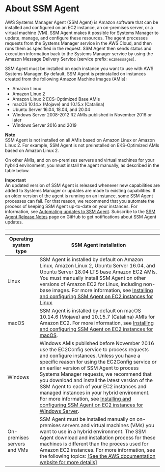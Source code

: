 # About SSM Agent<a name="prereqs-ssm-agent"></a>

AWS Systems Manager Agent \(SSM Agent\) is Amazon software that can be installed and configured on an EC2 instance, an on\-premises server, or a virtual machine \(VM\)\. SSM Agent makes it possible for Systems Manager to update, manage, and configure these resources\. The agent processes requests from the Systems Manager service in the AWS Cloud, and then runs them as specified in the request\. SSM Agent then sends status and execution information back to the Systems Manager service by using the Amazon Message Delivery Service \(service prefix: `ec2messages`\)\.

SSM Agent must be installed on each instance you want to use with AWS Systems Manager\. By default, SSM Agent is preinstalled on instances created from the following Amazon Machine Images \(AMIs\):
+ Amazon Linux
+ Amazon Linux 2
+ Amazon Linux 2 ECS\-Optimized Base AMIs
+ macOS 10\.14\.x \(Mojave\) and 10\.15\.x \(Catalina\)
+ Ubuntu Server 16\.04, 18\.04, and 20\.04  
+ Windows Server 2008\-2012 R2 AMIs published in November 2016 or later
+ Windows Server 2016 and 2019

**Note**  
SSM Agent is not installed on all AMIs based on Amazon Linux or Amazon Linux 2\. For example, SSM Agent is not preinstalled on EKS\-Optimized AMIs based on Amazon Linux 2\.

On other AMIs, and on on\-premises servers and virtual machines for your hybrid environment, you must install the agent manually, as described in the table below\.

**Important**  
An updated version of SSM Agent is released whenever new capabilities are added to Systems Manager or updates are made to existing capabilities\. If an older version of the agent is running on an instance, some SSM Agent processes can fail\. For that reason, we recommend that you automate the process of keeping SSM Agent up\-to\-date on your instances\. For information, see [Automating updates to SSM Agent](ssm-agent-automatic-updates.md)\. Subscribe to the [SSM Agent Release Notes](https://github.com/aws/amazon-ssm-agent/blob/mainline/RELEASENOTES.md) page on GitHub to get notifications about SSM Agent updates\.


****  

| Operating system type | SSM Agent installation | 
| --- | --- | 
| Linux | SSM Agent is installed by default on Amazon Linux, Amazon Linux 2, Ubuntu Server 16\.04, and Ubuntu Server 18\.04 LTS base Amazon EC2 AMIs\. You must manually install SSM Agent on other versions of Amazon EC2 for Linux, including non\-base images\. For more information, see [Installing and configuring SSM Agent on EC2 instances for Linux](sysman-install-ssm-agent.md)\. | 
| macOS |  SSM Agent is installed by default on macOS 10\.14\.6 \(Mojave\) and 10\.15\.7 \(Catalina\) AMIs for Amazon EC2\. For more information, see [Installing and configuring SSM Agent on EC2 instances for macOS](install-ssm-agent-macos.md)\.  | 
| Windows |  Windows AMIs published before November 2016 use the EC2Config service to process requests and configure instances\. Unless you have a specific reason for using the EC2Config service or an earlier version of SSM Agent to process Systems Manager requests, we recommend that you download and install the latest version of the SSM Agent to each of your EC2 instances and managed instances in your hybrid environment\. For more information, see [Installing and configuring SSM Agent on EC2 instances for Windows Server](sysman-install-ssm-win.md)\.  | 
| On\-premises servers and VMs |  SSM Agent must be installed manually on on\-premises servers and virtual machines \(VMs\) you want to use in a hybrid environment\. The SSM Agent download and installation process for these machines is different than the process used for Amazon EC2 instances\. For more information, see the following topics: [\[See the AWS documentation website for more details\]](http://docs.aws.amazon.com/systems-manager/latest/userguide/prereqs-ssm-agent.html)  | 
